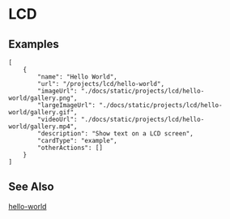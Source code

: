 # LCD

## Examples

```codecard
[
    {
        "name": "Hello World",
        "url": "/projects/lcd/hello-world",
        "imageUrl": "./docs/static/projects/lcd/hello-world/gallery.png",
        "largeImageUrl": "./docs/static/projects/lcd/hello-world/gallery.gif",
        "videoUrl": "./docs/static/projects/lcd/hello-world/gallery.mp4",
        "description": "Show text on a LCD screen",
        "cardType": "example",
        "otherActions": []
    }
]
```

## See Also

[hello-world](/projects/lcd/hello-world)